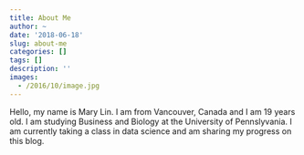 ```yaml
---
title: About Me
author: ~
date: '2018-06-18'
slug: about-me
categories: []
tags: []
description: ''
images:
  - /2016/10/image.jpg
---
```


Hello, my name is Mary Lin. I am from Vancouver, Canada and I am 19 years old. I am studying Business and Biology at the University of Pennslyvania. I am currently taking a class in data science and am sharing my progress on this blog. 
